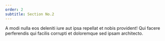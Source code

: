 ```yaml
---
order: 2
subtitle: Section No.2
---
```


A modi nulla eos deleniti iure aut ipsa repellat et nobis provident! Qui facere perferendis qui facilis corrupti et doloremque sed ipsam architecto.
